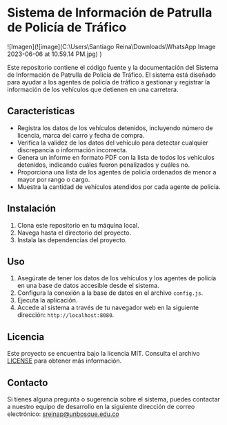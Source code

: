 # Sistema de Información de Patrulla de Policía de Tráfico

![Imagen](![image](C:\Users\Santiago Reina\Downloads\WhatsApp Image 2023-06-06 at 10.59.14 PM.jpg)
)

Este repositorio contiene el código fuente y la documentación del Sistema de Información de Patrulla de Policía de Tráfico. El sistema está diseñado para ayudar a los agentes de policía de tráfico a gestionar y registrar la información de los vehículos que detienen en una carretera.

## Características

- Registra los datos de los vehículos detenidos, incluyendo número de licencia, marca del carro y fecha de compra.
- Verifica la validez de los datos del vehículo para detectar cualquier discrepancia o información incorrecta.
- Genera un informe en formato PDF con la lista de todos los vehículos detenidos, indicando cuáles fueron penalizados y cuáles no.
- Proporciona una lista de los agentes de policía ordenados de menor a mayor por rango o cargo.
- Muestra la cantidad de vehículos atendidos por cada agente de policía.

## Instalación

1. Clona este repositorio en tu máquina local.
2. Navega hasta el directorio del proyecto.
3. Instala las dependencias del proyecto.

## Uso

1. Asegúrate de tener los datos de los vehículos y los agentes de policía en una base de datos accesible desde el sistema.
2. Configura la conexión a la base de datos en el archivo `config.js`.
3. Ejecuta la aplicación.
4. Accede al sistema a través de tu navegador web en la siguiente dirección: `http://localhost:8080`.

## Licencia

Este proyecto se encuentra bajo la licencia MIT. Consulta el archivo [LICENSE](LICENSE) para obtener más información.

## Contacto

Si tienes alguna pregunta o sugerencia sobre el sistema, puedes contactar a nuestro equipo de desarrollo en la siguiente dirección de correo electrónico: sreinap@unbosque.edu.co
